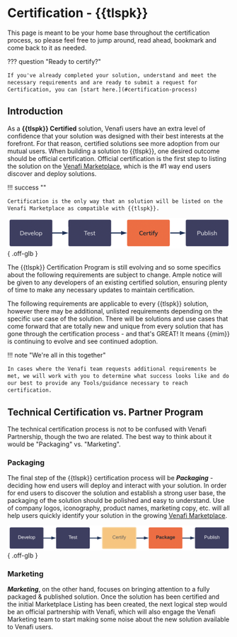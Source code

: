 # Certification - {{tlspk}}

This page is meant to be your home base throughout the certification process, so please feel free to jump around, read ahead, bookmark and come back to it as needed. 

??? question "Ready to certify?"

    If you've already completed your solution, understand and meet the necessary requirements and are ready to submit a request for Certification, you can [start here.](#certification-process)

## Introduction

As a **{{tlspk}} Certified** solution, Venafi users have an extra level of confidence that your solution was designed with their best interests at the forefront.
For that reason, certified solutions see more adoption from our mutual users.
When building a solution to {{tlspk}}, one desired outcome should be official certification.
Official certification is the first step to listing the solution on the [Venafi Marketplace](https://marketplace.venafi.com), which is the #1 way end users discover and deploy solutions.  

!!! success ""

    Certification is the only way that an solution will be listed on the Venafi Marketplace as compatible with {{tlspk}}.

![Certify](../../../assets/images/Certification/certify-chart.png){ .off-glb }

The {{tlspk}} Certification Program is still evolving and so some specifics about the following requirements are subject to change.
Ample notice will be given to any developers of an existing certified solution, ensuring plenty of time to make any necessary updates to maintain certification.

The following requirements are applicable to every {{tlspk}} solution, however there may be additional, unlisted requirements depending on the specific use case of the solution.
There will be solutions and use cases that come forward that are totally new and unique from every solution that has gone through the certification process - and that's GREAT!
It means {{mim}} is continuing to evolve and see continued adoption.

!!! note "We're all in this together"

    In cases where the Venafi team requests additional requirements be met, we will work with you to determine what success looks like and do our best to provide any Tools/guidance necessary to reach certification.

## Technical Certification vs. Partner Program

The technical certification process is not to be confused with Venafi Partnership, though the two are related.
The best way to think about it would be "Packaging" vs. "Marketing".

### Packaging

The final step of the {{tlspk}} certification process will be ***Packaging*** - deciding how end users will deploy and interact with your solution.
In order for end users to discover the solution and establish a strong user base, the packaging of the solution should be polished and easy to understand.
Use of company logos, iconography, product names, marketing copy, etc. will all help users quickly identify your solution in the growing [Venafi Marketplace](https://marketplace.venafi.com). 

![Package](../../../assets/images/Certification/package-chart.png){ .off-glb }

### Marketing

***Marketing***, on the other hand, focuses on bringing attention to a fully packaged & published solution.
Once the solution has been certified and the initial Marketplace Listing has been created, the next logical step would be an official partnership with Venafi, which will also engage the Venafi Marketing team to start making some noise about the new solution available to Venafi users.